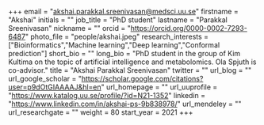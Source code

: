 +++ 
email = "akshai.parakkal.sreenivasan@medsci.uu.se"
firstname = "Akshai" 
initials = "" 
job_title = "PhD student"
lastname = "Parakkal Sreenivasan" 
nickname = "" 
orcid = "https://orcid.org/0000-0002-7293-6487"
photo_file = "people/akshai.jpeg" 
research_interests = ["Bioinformatics","Machine learning","Deep learning","Conformal prediction"]
short_bio = "" 
long_bio = "PhD student in the group of Kim Kultima on the topic of artificial intelligence and metabolomics. Ola Spjuth is co-advisor." 
title = "Akshai Parakkal Sreenivasan" 
twitter = "" 
url_blog = "" 
url_google_scholar = "https://scholar.google.com/citations?user=p9dOtGIAAAAJ&hl=en"
url_homepage = "" 
url_uuprofile = "https://www.katalog.uu.se/profile/?id=N21-1352"
linkedin = "https://www.linkedin.com/in/akshai-ps-9b838978/" 
url_mendeley = "" 
url_researchgate = "" 
weight = 80 
start_year = 2021
+++

